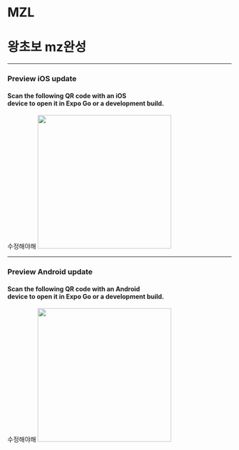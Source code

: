 # MZL
<h1>왕초보 mz완성</h1>

<hr>

<h3>Preview iOS update</h3>

<h4>
Scan the following QR code with an iOS<br>device to open it in Expo Go or a development build.
</h4>
수정해야해
<image width='300px' src='https://user-images.githubusercontent.com/115724947/212058264-895037d6-2521-4992-834f-3140c0cfbc55.svg'>



<hr>

<h3>Preview Android update</h3>

<h4>
Scan the following QR code with an Android<br> device to open it in Expo Go or a development build.
</h4>
수정해야해
<image width='300px' src='https://user-images.githubusercontent.com/115724947/212058264-895037d6-2521-4992-834f-3140c0cfbc55.svg'>

